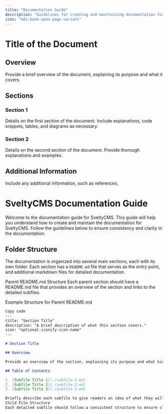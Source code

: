 ```yaml
---
title: "Documentation Guide"
description: "Guidelines for creating and maintaining documentation for SveltyCMS."
icon: "mdi:book-open-page-variant"
---
```


# Title of the Document

## Overview

Provide a brief overview of the document, explaining its purpose and what it covers.

## Sections

### Section 1

Details on the first section of the document. Include explanations, code snippets, tables, and diagrams as necessary.

### Section 2

Details on the second section of the document. Provide thorough explanations and examples.

## Additional Information

Include any additional information, such as references, 

# SveltyCMS Documentation Guide

Welcome to the documentation guide for SveltyCMS. This guide will help you understand how to create and maintain the documentation for SveltyCMS. Follow the guidelines below to ensure consistency and clarity in the documentation.

## Folder Structure

The documentation is organized into several main sections, each with its own folder. Each section has a `README.md` file that serves as the entry point, and additional markdown files for detailed documentation.

Parent README.md Structure
Each parent section should have a README.md file that provides an overview of the section and links to the detailed subfiles.

Example Structure for Parent README.md
```markdown
Copy code
---
title: "Section Title"
description: "A brief description of what this section covers."
icon: "optional-iconify-icon-name"
---

# Section Title

## Overview

Provide an overview of the section, explaining its purpose and what kind of information it contains.

## Table of Contents

1. [Subfile Title 1](./subfile-1.md)
2. [Subfile Title 2](./subfile-2.md)
3. [Subfile Title 3](./subfile-3.md)

Briefly describe each subfile to give readers an idea of what they will find in each document.
Child File Structure
Each detailed subfile should follow a consistent structure to ensure clarity and thoroughness.

